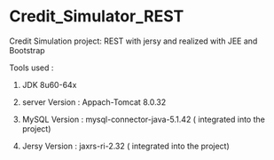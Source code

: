 # Credit_Simulator_REST
Credit Simulation project: REST with jersy and realized with JEE and Bootstrap

Tools used :

 1)  JDK 8u60-64x

 2) server 	 Version : Appach-Tomcat 8.0.32

 3) MySQL	 Version : mysql-connector-java-5.1.42 ( integrated into the project)


 4) Jersy  	 Version : jaxrs-ri-2.32 ( integrated into the project)
